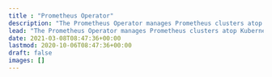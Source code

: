 ```yaml
---
title : "Prometheus Operator"
description: "The Prometheus Operator manages Prometheus clusters atop Kubernetes"
lead: "The Prometheus Operator manages Prometheus clusters atop Kubernetes."
date: 2021-03-08T08:47:36+00:00
lastmod: 2020-10-06T08:47:36+00:00
draft: false
images: []
---
```

